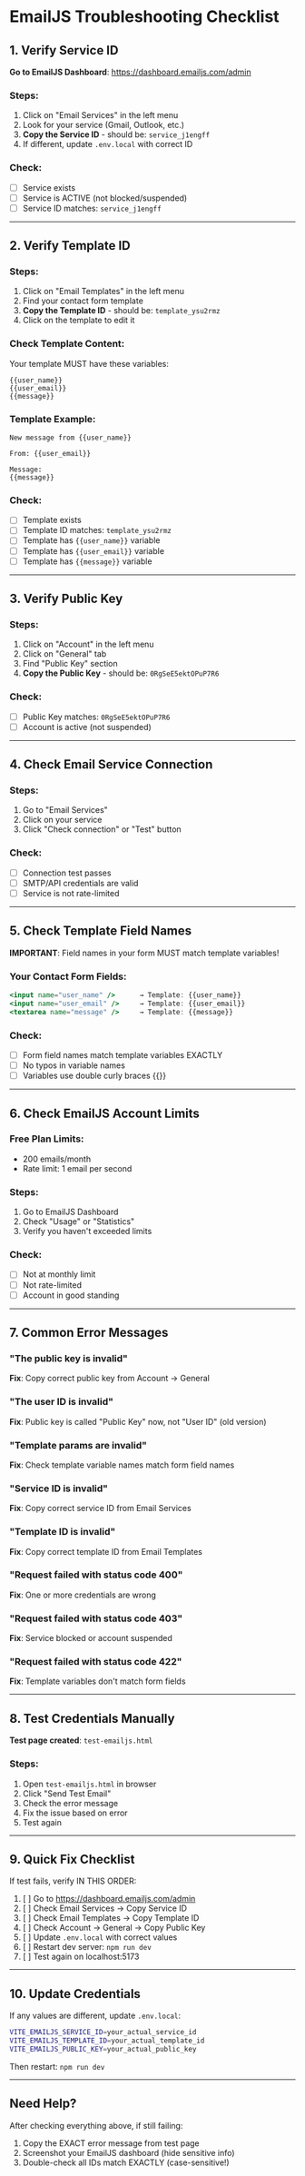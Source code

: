# EmailJS Troubleshooting Checklist

## 1. Verify Service ID

**Go to EmailJS Dashboard**: https://dashboard.emailjs.com/admin

### Steps:
1. Click on "Email Services" in the left menu
2. Look for your service (Gmail, Outlook, etc.)
3. **Copy the Service ID** - should be: `service_j1engff`
4. If different, update `.env.local` with correct ID

### Check:
- [ ] Service exists
- [ ] Service is ACTIVE (not blocked/suspended)
- [ ] Service ID matches: `service_j1engff`

---

## 2. Verify Template ID

### Steps:
1. Click on "Email Templates" in the left menu
2. Find your contact form template
3. **Copy the Template ID** - should be: `template_ysu2rmz`
4. Click on the template to edit it

### Check Template Content:
Your template MUST have these variables:
```
{{user_name}}
{{user_email}}
{{message}}
```

### Template Example:
```
New message from {{user_name}}

From: {{user_email}}

Message:
{{message}}
```

### Check:
- [ ] Template exists
- [ ] Template ID matches: `template_ysu2rmz`
- [ ] Template has `{{user_name}}` variable
- [ ] Template has `{{user_email}}` variable
- [ ] Template has `{{message}}` variable

---

## 3. Verify Public Key

### Steps:
1. Click on "Account" in the left menu
2. Click on "General" tab
3. Find "Public Key" section
4. **Copy the Public Key** - should be: `0RgSeE5ektOPuP7R6`

### Check:
- [ ] Public Key matches: `0RgSeE5ektOPuP7R6`
- [ ] Account is active (not suspended)

---

## 4. Check Email Service Connection

### Steps:
1. Go to "Email Services"
2. Click on your service
3. Click "Check connection" or "Test" button

### Check:
- [ ] Connection test passes
- [ ] SMTP/API credentials are valid
- [ ] Service is not rate-limited

---

## 5. Check Template Field Names

**IMPORTANT**: Field names in your form MUST match template variables!

### Your Contact Form Fields:
```jsx
<input name="user_name" />      → Template: {{user_name}}
<input name="user_email" />     → Template: {{user_email}}
<textarea name="message" />     → Template: {{message}}
```

### Check:
- [ ] Form field names match template variables EXACTLY
- [ ] No typos in variable names
- [ ] Variables use double curly braces {{}}

---

## 6. Check EmailJS Account Limits

### Free Plan Limits:
- 200 emails/month
- Rate limit: 1 email per second

### Steps:
1. Go to EmailJS Dashboard
2. Check "Usage" or "Statistics"
3. Verify you haven't exceeded limits

### Check:
- [ ] Not at monthly limit
- [ ] Not rate-limited
- [ ] Account in good standing

---

## 7. Common Error Messages

### "The public key is invalid"
**Fix**: Copy correct public key from Account → General

### "The user ID is invalid"
**Fix**: Public key is called "Public Key" now, not "User ID" (old version)

### "Template params are invalid"
**Fix**: Check template variable names match form field names

### "Service ID is invalid"
**Fix**: Copy correct service ID from Email Services

### "Template ID is invalid"
**Fix**: Copy correct template ID from Email Templates

### "Request failed with status code 400"
**Fix**: One or more credentials are wrong

### "Request failed with status code 403"
**Fix**: Service blocked or account suspended

### "Request failed with status code 422"
**Fix**: Template variables don't match form fields

---

## 8. Test Credentials Manually

**Test page created**: `test-emailjs.html`

### Steps:
1. Open `test-emailjs.html` in browser
2. Click "Send Test Email"
3. Check the error message
4. Fix the issue based on error
5. Test again

---

## 9. Quick Fix Checklist

If test fails, verify IN THIS ORDER:

1. [ ] Go to https://dashboard.emailjs.com/admin
2. [ ] Check Email Services → Copy Service ID
3. [ ] Check Email Templates → Copy Template ID  
4. [ ] Check Account → General → Copy Public Key
5. [ ] Update `.env.local` with correct values
6. [ ] Restart dev server: `npm run dev`
7. [ ] Test again on localhost:5173

---

## 10. Update Credentials

If any values are different, update `.env.local`:

```bash
VITE_EMAILJS_SERVICE_ID=your_actual_service_id
VITE_EMAILJS_TEMPLATE_ID=your_actual_template_id
VITE_EMAILJS_PUBLIC_KEY=your_actual_public_key
```

Then restart: `npm run dev`

---

## Need Help?

After checking everything above, if still failing:
1. Copy the EXACT error message from test page
2. Screenshot your EmailJS dashboard (hide sensitive info)
3. Double-check all IDs match EXACTLY (case-sensitive!)
